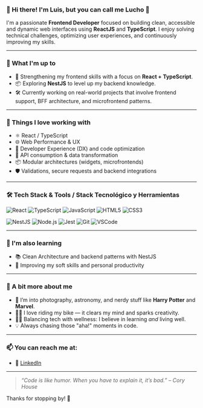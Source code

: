 ### 👋 Hi there! I'm Luis, but you can call me Lucho 🚀

I'm a passionate **Frontend Developer** focused on building clean, accessible and dynamic web interfaces using **ReactJS** and **TypeScript**. I enjoy solving technical challenges, optimizing user experiences, and continuously improving my skills.

---

### 🧠 What I'm up to

- 🔭 Strengthening my frontend skills with a focus on **React + TypeScript**.
- 📦 Exploring **NestJS** to level up my backend knowledge.
- 🛠️ Currently working on real-world projects that involve frontend support, BFF architecture, and microfrontend patterns.

---

### 🧩 Things I love working with

- ⚛️ React / TypeScript
- 🌐 Web Performance & UX
- 🧰 Developer Experience (DX) and code optimization
- 📄 API consumption & data transformation
- 📦 Modular architectures (widgets, microfrontends)
- 🛡️ Validations, secure requests and backend integrations

---

### 🛠️ Tech Stack & Tools / Stack Tecnológico y Herramientas

![React](https://img.shields.io/badge/React-20232A?style=for-the-badge&logo=react&logoColor=61DAFB)
![TypeScript](https://img.shields.io/badge/TypeScript-007ACC?style=for-the-badge&logo=typescript&logoColor=white)
![JavaScript](https://img.shields.io/badge/JavaScript-F7DF1E?style=for-the-badge&logo=javascript&logoColor=black)
![HTML5](https://img.shields.io/badge/HTML5-E34F26?style=for-the-badge&logo=html5&logoColor=white)
![CSS3](https://img.shields.io/badge/CSS3-1572B6?style=for-the-badge&logo=css3&logoColor=white)

![NestJS](https://img.shields.io/badge/NestJS-E0234E?style=for-the-badge&logo=nestjs&logoColor=white)
![Node.js](https://img.shields.io/badge/Node.js-339933?style=for-the-badge&logo=nodedotjs&logoColor=white)
![Jest](https://img.shields.io/badge/Jest-C21325?style=for-the-badge&logo=jest&logoColor=white)
![Git](https://img.shields.io/badge/Git-F05032?style=for-the-badge&logo=git&logoColor=white)
![VSCode](https://img.shields.io/badge/VSCode-007ACC?style=for-the-badge&logo=visualstudiocode&logoColor=white)

---

### 🌱 I'm also learning

- 📚 Clean Architecture and backend patterns with NestJS
- 💬 Improving my soft skills and personal productivity

---

### 💬 A bit more about me

- 📸 I’m into photography, astronomy, and nerdy stuff like **Harry Potter** and **Marvel**.
- 🚴‍♂️ I love riding my bike — it clears my mind and sparks creativity.
- 🧘‍♂️ Balancing tech with wellness: I believe in learning *and* living well.
- 💡 Always chasing those "aha!" moments in code.

---

### 📫 You can reach me at:

- 📍 [LinkedIn](https://www.linkedin.com/in/luisjulio)

---

> *“Code is like humor. When you have to explain it, it’s bad.” – Cory House*

Thanks for stopping by! 🌟
